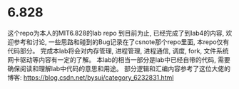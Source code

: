 # 6.828
这个repo为本人的MIT6.828的lab repo
到目前为止, 已经完成了到lab4的内容, 欢迎参考和讨论, 一些思路和碰到的Bug记录在了csnote那个repo里面, 本repo仅有代码部分。
完成本lab将会对内存管理, 进程管理, 进程通信, 调度, fork, 文件系统 网卡驱动等内容有一定的了解。
本lab的相当一部分是lab中已经自带的代码, 需要确保阅读和理解lab中代码的意思和用途。
部分逻辑和汇编内容参考了这位大佬的博客: https://blog.csdn.net/bysui/category_6232831.html
